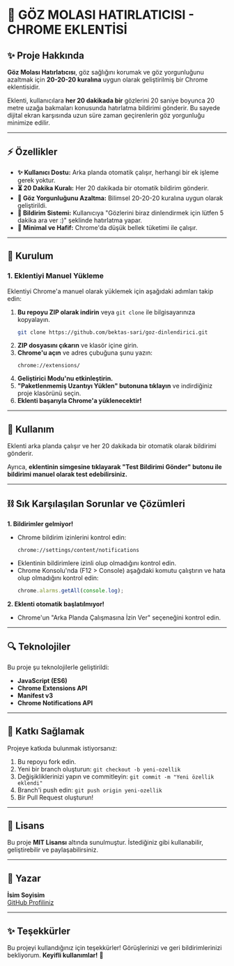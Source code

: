# 👀 GÖZ MOLASI HATIRLATICISI - CHROME EKLENTİSİ

## ✨ Proje Hakkında
**Göz Molası Hatırlatıcısı**, göz sağlığını korumak ve göz yorgunluğunu azaltmak için **20-20-20 kuralına** uygun olarak geliştirilmiş bir Chrome eklentisidir.

Eklenti, kullanıcılara **her 20 dakikada bir** gözlerini 20 saniye boyunca 20 metre uzağa bakmaları konusunda hatırlatma bildirimi gönderir. Bu sayede dijital ekran karşısında uzun süre zaman geçirenlerin göz yorgunluğu minimize edilir.

---

## ⚡️ Özellikler
- **✨ Kullanıcı Dostu:** Arka planda otomatik çalışır, herhangi bir ek işleme gerek yoktur.
- **⏳ 20 Dakika Kuralı:** Her 20 dakikada bir otomatik bildirim gönderir.
- **👀 Göz Yorgunluğunu Azaltma:** Bilimsel 20-20-20 kuralına uygun olarak geliştirildi.
- **📢 Bildirim Sistemi:** Kullanıcıya "Gözlerini biraz dinlendirmek için lütfen 5 dakika ara ver :)" şeklinde hatırlatma yapar.
- **🎨 Minimal ve Hafif:** Chrome'da düşük bellek tüketimi ile çalışır.

---

## 🔧 Kurulum
### **1. Eklentiyi Manuel Yükleme**
Eklentiyi Chrome'a manuel olarak yüklemek için aşağıdaki adımları takip edin:

1. **Bu repoyu ZIP olarak indirin** veya `git clone` ile bilgisayarınıza kopyalayın.
   ```bash
   git clone https://github.com/bektas-sari/goz-dinlendirici.git
   ```
2. **ZIP dosyasını çıkarın** ve klasör içine girin.
3. **Chrome'u açın** ve adres çubuğuna şunu yazın:
   ```
   chrome://extensions/
   ```
4. **Geliştirici Modu'nu etkinleştirin.**
5. **"Paketlenmemiş Uzantıyı Yüklen" butonuna tıklayın** ve indirdiğiniz proje klasörünü seçin.
6. **Eklenti başarıyla Chrome'a yüklenecektir!**

---

## 🚀 Kullanım
Eklenti arka planda çalışır ve her 20 dakikada bir otomatik olarak bildirimi gönderir.

Ayrıca, **eklentinin simgesine tıklayarak "Test Bildirimi Gönder" butonu ile bildirimi manuel olarak test edebilirsiniz.**

---

## ⛓ Sık Karşılaşılan Sorunlar ve Çözümleri
**1. Bildirimler gelmiyor!**
- Chrome bildirim izinlerini kontrol edin:
  ```
  chrome://settings/content/notifications
  ```
- Eklentinin bildirimlere izinli olup olmadığını kontrol edin.
- Chrome Konsolu'nda (F12 > Console) aşağıdaki komutu çalıştırın ve hata olup olmadığını kontrol edin:
  ```javascript
  chrome.alarms.getAll(console.log);
  ```

**2. Eklenti otomatik başlatılmıyor!**
- Chrome'un "Arka Planda Çalışmasına İzin Ver" seçeneğini kontrol edin.

---

## 🔍 Teknolojiler
Bu proje şu teknolojilerle geliştirildi:
- **JavaScript (ES6)**
- **Chrome Extensions API**
- **Manifest v3**
- **Chrome Notifications API**

---

## 🎨 Katkı Sağlamak
Projeye katkıda bulunmak istiyorsanız:
1. Bu repoyu fork edin.
2. Yeni bir branch oluşturun: `git checkout -b yeni-ozellik`
3. Değişikliklerinizi yapın ve commitleyin: `git commit -m "Yeni özellik eklendi"`
4. Branch'i push edin: `git push origin yeni-ozellik`
5. Bir Pull Request oluşturun!

---

## 🌟 Lisans
Bu proje **MIT Lisansı** altında sunulmuştur. İstediğiniz gibi kullanabilir, geliştirebilir ve paylaşabilirsiniz.

---

## 👤 Yazar
**İsim Soyisim**  
[GitHub Profiliniz](https://github.com/bektas-sari)

---

## ✨ Teşekkürler
Bu projeyi kullandığınız için teşekkürler! Görüşlerinizi ve geri bildirimlerinizi bekliyorum. **Keyifli kullanımlar!** 🌟

